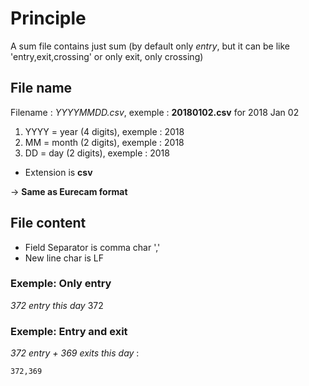 # Principle

A sum file contains just sum (by default only *entry*, but it can be like 'entry,exit,crossing' or only exit, only crossing)  

## File name

Filename : *YYYYMMDD.csv*, exemple : **20180102.csv** for 2018 Jan 02

1. YYYY = year (4 digits), exemple : 2018
2. MM = month (2 digits), exemple : 2018
3. DD = day (2 digits), exemple : 2018

- Extension is **csv**

&rarr; **Same as Eurecam format**

## File content

- Field Separator is comma char ','
- New line char is LF

### Exemple: Only entry

*372 entry this day*
372

### Exemple: Entry and exit

*372 entry + 369 exits this day* :

```csv
372,369
```
